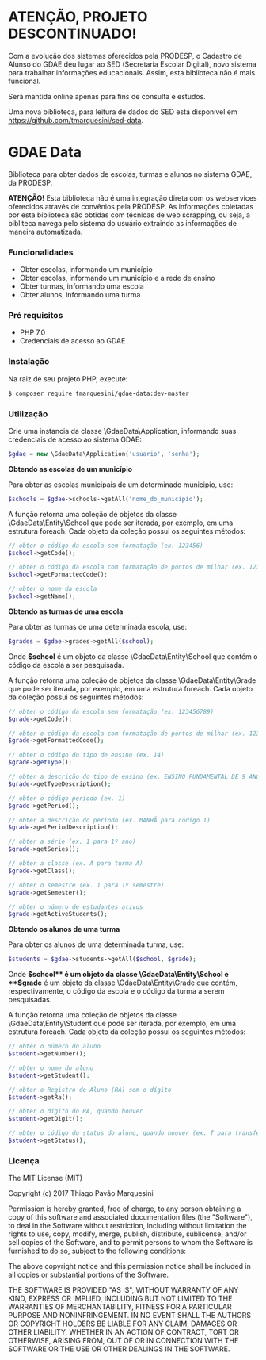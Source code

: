 # ATENÇÃO, PROJETO DESCONTINUADO!

Com a evolução dos sistemas oferecidos pela PRODESP, o Cadastro de Alunso do GDAE deu lugar ao SED (Secretaria Escolar Digital), novo sistema para trabalhar informações educacionais. Assim, esta biblioteca não é mais funcional.

Será mantida online apenas para fins de consulta e estudos.

Uma nova biblioteca, para leitura de dados do SED está disponível em https://github.com/tmarquesini/sed-data.

# GDAE Data

Biblioteca para obter dados de escolas, turmas e alunos no sistema GDAE, da PRODESP.

**ATENÇÃO!** Esta biblioteca não é uma integração direta com os webservices oferecidos através de convênios pela PRODESP. As informações coletadas por esta biblioteca são obtidas com técnicas de web scrapping, ou seja, a bibliteca navega pelo sistema do usuário extraindo as informações de maneira automatizada.

### Funcionalidades

  - Obter escolas, informando um município
  - Obter escolas, informando um município e a rede de ensino
  - Obter turmas, informando uma escola
  - Obter alunos, informando uma turma

### Pré requisitos

  - PHP 7.0
  - Credenciais de acesso ao GDAE

### Instalação

Na raiz de seu projeto PHP, execute:

```sh
$ composer require tmarquesini/gdae-data:dev-master
```

### Utilização

Crie uma instancia da classe \GdaeData\Application, informando suas credenciais de acesso ao sistema GDAE:

```php
$gdae = new \GdaeData\Application('usuario', 'senha');
```

**Obtendo as escolas de um município**

Para obter as escolas municipais de um determinado municipio, use:
```php
$schools = $gdae->schools->getAll('nome_do_municipio');
```

A função retorna uma coleção de objetos da classe \GdaeData\Entity\School que pode ser iterada, por exemplo, em uma estrutura foreach. Cada objeto da coleção possui os seguintes métodos:
```php
// obter o código da escola sem formatação (ex. 123456)
$school->getCode(); 

// obter o código da escola com formatação de pontos de milhar (ex. 123.456)
$school->getFormattedCode();

// obter o nome da escola
$school->getName();
```

**Obtendo as turmas de uma escola**

Para obter as turmas de uma determinada escola, use:
```php
$grades = $gdae->grades->getAll($school);
```
Onde **$school** é um objeto da classe \GdaeData\Entity\School que contém o código da escola a ser pesquisada.

A função retorna uma coleção de objetos da classe \GdaeData\Entity\Grade que pode ser iterada, por exemplo, em uma estrutura foreach. Cada objeto da coleção possui os seguintes métodos:
```php
// obter o código da escola sem formatação (ex. 123456789)
$grade->getCode(); 

// obter o código da escola com formatação de pontos de milhar (ex. 123.456.789)
$grade->getFormattedCode();

// obter o código do tipo de ensino (ex. 14)
$grade->getType();

// obter a descrição do tipo de ensino (ex. ENSINO FUNDAMENTAL DE 9 ANOS para código 14)
$grade->getTypeDescription();

// obter o código período (ex. 1)
$grade->getPeriod();

// obter a descrição do período (ex. MANHÃ para código 1)
$grade->getPeriodDescription();

// obter a série (ex. 1 para 1º ano)
$grade->getSeries();

// obter a classe (ex. A para turma A)
$grade->getClass();

// obter o semestre (ex. 1 para 1º semestre)
$grade->getSemester();

// obter o número de estudantes ativos
$grade->getActiveStudents();
```

**Obtendo os alunos de uma turma**

Para obter os alunos de uma determinada turma, use:
```php
$students = $gdae->students->getAll($school, $grade);
```
Onde **$school** é um objeto da classe \GdaeData\Entity\School e **$grade** é um objeto da classe \GdaeData\Entity\Grade que contém, respectivamente, o código da escola e o código da turma a serem pesquisadas.

A função retorna uma coleção de objetos da classe \GdaeData\Entity\Student que pode ser iterada, por exemplo, em uma estrutura foreach. Cada objeto da coleção possui os seguintes métodos:
```php
// obter o número do aluno
$student->getNumber();

// obter o nome do aluno
$student->getStudent();

// obter o Registro de Aluno (RA) sem o dígito
$student->getRa();

// obter o dígito do RA, quando houver
$student->getDigit();

// obter o código do status do aluno, quando houver (ex. T para transferido)
$student->getStatus();
```

### Licença


The MIT License (MIT)

Copyright (c) 2017 Thiago Pavão Marquesini

Permission is hereby granted, free of charge, to any person obtaining a copy of
this software and associated documentation files (the "Software"), to deal in
the Software without restriction, including without limitation the rights to
use, copy, modify, merge, publish, distribute, sublicense, and/or sell copies of
the Software, and to permit persons to whom the Software is furnished to do so,
subject to the following conditions:

The above copyright notice and this permission notice shall be included in all
copies or substantial portions of the Software.

THE SOFTWARE IS PROVIDED "AS IS", WITHOUT WARRANTY OF ANY KIND, EXPRESS OR
IMPLIED, INCLUDING BUT NOT LIMITED TO THE WARRANTIES OF MERCHANTABILITY, FITNESS
FOR A PARTICULAR PURPOSE AND NONINFRINGEMENT. IN NO EVENT SHALL THE AUTHORS OR
COPYRIGHT HOLDERS BE LIABLE FOR ANY CLAIM, DAMAGES OR OTHER LIABILITY, WHETHER
IN AN ACTION OF CONTRACT, TORT OR OTHERWISE, ARISING FROM, OUT OF OR IN
CONNECTION WITH THE SOFTWARE OR THE USE OR OTHER DEALINGS IN THE SOFTWARE.

        
          
